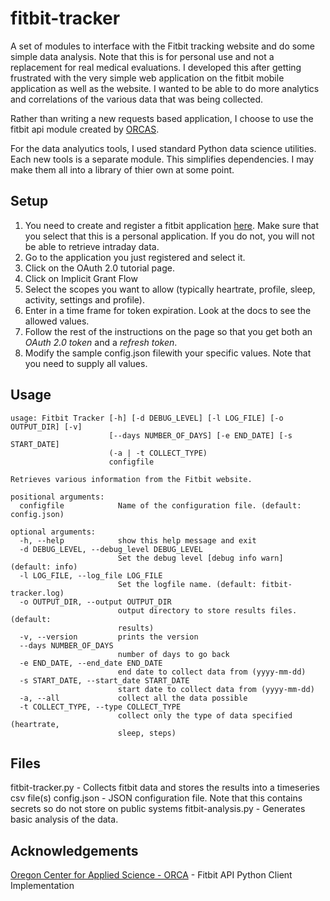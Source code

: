 # fitbit-tracker
A set of modules to interface with the Fitbit tracking website and do some simple data analysis.  Note that this is for personal use and not a replacement for real medical evaluations.  I developed this after getting frustrated with the very simple web application on the fitbit mobile application as well as the website.  I wanted to be able to do more analytics and correlations of the various data that was being collected.  

Rather than writing a new requests based application, I choose to use the fitbit api module created by [ORCAS](https://github.com/orcasgit/python-fitbit).

For the data analyutics tools, I used standard Python data science utilities.  Each new tools is a separate module.  This simplifies dependencies.  I may make them all into a library of thier own at some point.

## Setup
1.  You need to create and register a fitbit application [here](https://dev.fitbit.com/apps/new).  Make sure that you select that this is a personal application.  If you do not, you will not be able to retrieve intraday data.
1.  Go to the application you just registered and select it.  
1.  Click on the OAuth 2.0 tutorial page.
1.  Click on Implicit Grant Flow
1.  Select the scopes you want to allow (typically heartrate, profile, sleep, activity, settings and profile).
1.  Enter in a time frame for token expiration.  Look at the docs to see the allowed values.
1.  Follow the rest of the instructions on the page so that you get both an *OAuth 2.0 token* and a *refresh token*.
1.  Modify the sample config.json filewith your specific values.  Note that you need to supply all values.

## Usage
```
usage: Fitbit Tracker [-h] [-d DEBUG_LEVEL] [-l LOG_FILE] [-o OUTPUT_DIR] [-v]
                      [--days NUMBER_OF_DAYS] [-e END_DATE] [-s START_DATE]
                      (-a | -t COLLECT_TYPE)
                      configfile

Retrieves various information from the Fitbit website.

positional arguments:
  configfile            Name of the configuration file. (default: config.json)

optional arguments:
  -h, --help            show this help message and exit
  -d DEBUG_LEVEL, --debug_level DEBUG_LEVEL
                        Set the debug level [debug info warn] (default: info)
  -l LOG_FILE, --log_file LOG_FILE
                        Set the logfile name. (default: fitbit-tracker.log)
  -o OUTPUT_DIR, --output OUTPUT_DIR
                        output directory to store results files. (default:
                        results)
  -v, --version         prints the version
  --days NUMBER_OF_DAYS
                        number of days to go back
  -e END_DATE, --end_date END_DATE
                        end date to collect data from (yyyy-mm-dd)
  -s START_DATE, --start_date START_DATE
                        start date to collect data from (yyyy-mm-dd)
  -a, --all             collect all the data possible
  -t COLLECT_TYPE, --type COLLECT_TYPE
                        collect only the type of data specified (heartrate,
                        sleep, steps)
```

## Files
fitbit-tracker.py - Collects fitbit data and stores the results into a timeseries csv file(s)
config.json - JSON configuration file.  Note that this contains secrets so do not store on public systems
fitbit-analysis.py - Generates basic analysis of the data.

## Acknowledgements
[ Oregon Center for Applied Science - ORCA](https://github.com/orcasgit/python-fitbit) - Fitbit API Python Client Implementation

